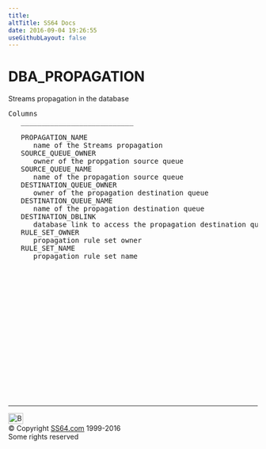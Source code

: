 ```yaml
---
title:
altTitle: SS64 Docs
date: 2016-09-04 19:26:55
useGithubLayout: false
---
```

<!-- #BeginLibraryItem "/Library/head_orad.lbi" --><!-- #EndLibraryItem --><h1>DBA_PROPAGATION </h1><p> Streams propagation in the database </p> 
 
<pre>Columns
   ___________________________
 
   PROPAGATION_NAME
      name of the Streams propagation
   SOURCE_QUEUE_OWNER
      owner of the propgation source queue
   SOURCE_QUEUE_NAME
      name of the propagation source queue
   DESTINATION_QUEUE_OWNER
      owner of the propagation destination queue
   DESTINATION_QUEUE_NAME
      name of the propagation destination queue
   DESTINATION_DBLINK
      database link to access the propagation destination queue
   RULE_SET_OWNER
      propagation rule set owner
   RULE_SET_NAME
      propagation rule set name

</pre><!-- #BeginLibraryItem "/Library/foot_orad.lbi" --><p>
<!-- oracle-footer -->
<ins class="adsbygoogle" style="display:inline-block;width:300px;height:250px" data-ad-client="ca-pub-6140977852749469" data-ad-slot="4275490898"></ins>
<script>
(adsbygoogle = window.adsbygoogle || []).push({});
</script></p>
<hr>
<div id="bl" class="footer"><a href="DBA_PROPAGATION.html#"><img src="../images/top.png" width="30" height="22" alt="Back to the Top"></a></div>
<div id="br" class="footer, tagline">© Copyright <a href="http://ss64.com/">SS64.com</a> 1999-2016<br>
Some rights reserved</div>
<!-- #EndLibraryItem -->

